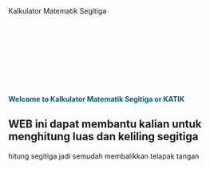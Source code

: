 <!DOCTYPE html>
<html lang="en">
<head style="font-size: 50px;
    font-weight: 800;
    float: left;
    font-family: 'Courier New', Courier;
    color: rgb(48, 149, 189);">
    <meta charset="UTF-8">
    <meta name="viewport" content="width=device-width, initial-scale=1.0">
    Kalkulator Matematik Segitiga
</head>
<body style="{
    margin: 0px;
    padding: 0px;
    font-family: sans-serif;
}">
    <div class="wrapper">
        <!--untuk home-->
        <section id="home">
            <img style= "margin-top: 45px; margin-bottom: 100px;" src="https://img.freepik.com/premium-vector/illustration-ruler_498740-30190.jpg?size=626&ext=jpg&ga=GA1.1.1493284379.1701840351&semt=ais" alt="">
            <div class="kolom">
                <p style=" color: rgb(2, 90, 117); font-weight: bold;" class="diskripsi">Welcome to Kalkulator Matematik Segitiga or <span class="Katik">KATIK</span></p>
                <h2>WEB ini dapat membantu kalian untuk menghitung luas dan keliling segitiga</h2>
                <p class="diskripsi2">hitung segitiga jadi semudah membalikkan telapak tangan</p>
            </div>
        </section>
